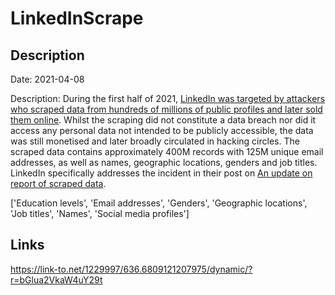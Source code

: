 # LinkedInScrape

## Description

Date: 2021-04-08

Description:
During the first half of 2021, <a href="https://www.businessinsider.com.au/linkedin-data-scraped-500-million-users-for-sale-online-2021-4" target="_blank" rel="noopener">LinkedIn was targeted by attackers who scraped data from hundreds of millions of public profiles and later sold them online</a>. Whilst the scraping did not constitute a data breach nor did it access any personal data not intended to be publicly accessible, the data was still monetised and later broadly circulated in hacking circles. The scraped data contains approximately 400M records with 125M unique email addresses, as well as names, geographic locations, genders and job titles. LinkedIn specifically addresses the incident in their post on <a href="https://news.linkedin.com/2021/june/an-update-from-linkedin" target="_blank" rel="noopener">An update on report of scraped data</a>.


['Education levels', 'Email addresses', 'Genders', 'Geographic locations', 'Job titles', 'Names', 'Social media profiles']

## Links

https://link-to.net/1229997/636.6809121207975/dynamic/?r=bGlua2VkaW4uY29t